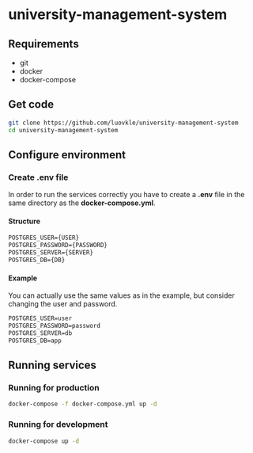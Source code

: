 # university-management-system

## Requirements

- git
- docker
- docker-compose

## Get code

```sh
git clone https://github.com/luovkle/university-management-system
cd university-management-system
```

## Configure environment

### Create .env file

In order to run the services correctly you have to create a **.env** file in the same directory as the **docker-compose.yml**.

#### Structure

```txt
POSTGRES_USER={USER}
POSTGRES_PASSWORD={PASSWORD}
POSTGRES_SERVER={SERVER}
POSTGRES_DB={DB}
```

#### Example

You can actually use the same values as in the example, but consider changing the user and password.

```txt
POSTGRES_USER=user
POSTGRES_PASSWORD=password
POSTGRES_SERVER=db
POSTGRES_DB=app
```

## Running services

### Running for production

```sh
docker-compose -f docker-compose.yml up -d
```

### Running for development

```sh
docker-compose up -d
```
